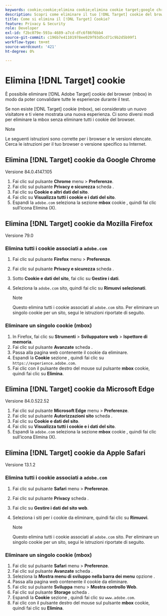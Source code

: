 ```yaml
---
keywords: cookie;cookie;elimina cookie;elimina cookie target;google chrome;chrome;mozilla firefox;firefox;microsoft edge;safari
description: Scopri come eliminare il tuo [!DNL Target] cookie del browser per convalidare le esperienze.
title: Come si elimina il [!DNL Target] Cookie?
feature: Privacy & Security
role: Developer
exl-id: f2bc079e-593a-4689-a7cd-dfc6f86f6bb4
source-git-commit: c196b7e41101978ee029f93d5cd71c9b2d5b99f1
workflow-type: tm+mt
source-wordcount: '421'
ht-degree: 0%

---
```


# Elimina [!DNL Target] cookie

È possibile eliminare [!DNL Adobe Target] cookie del browser (mbox) in modo da poter convalidare tutte le esperienze durante il test.

Se non esiste [!DNL Target] cookie (mbox), sei considerato un nuovo visitatore e ti viene mostrata una nuova esperienza. Ci sono diversi modi per eliminare la mbox senza eliminare tutti i cookie del browser.

>[!NOTE]
>
>Le seguenti istruzioni sono corrette per i browser e le versioni elencate. Cerca le istruzioni per il tuo browser o versione specifico su Internet.

## Elimina [!DNL Target] cookie da Google Chrome

Versione 84.0.4147.105

1. Fai clic sul pulsante **Chrome** menu > **Preferenze**.
1. Fai clic sul pulsante **Privacy e sicurezza** scheda .
1. Fai clic su **Cookie e altri dati del sito**.
1. Fai clic su **Visualizza tutti i cookie e i dati del sito**.
1. Espandi la `adobe.com` seleziona la sezione **mbox** cookie , quindi fai clic sull’icona Elimina (X).

## Elimina [!DNL Target] cookie da Mozilla Firefox

Versione 79.0

### Elimina tutti i cookie associati a `adobe.com`

1. Fai clic sul pulsante **Firefox** menu > **Preferenze**.
1. Fai clic sul pulsante **Privacy e sicurezza** scheda .
1. Sotto **Cookie e dati del sito**, fai clic su **Gestire i dati**.
1. Seleziona la `adobe.com` sito, quindi fai clic su **Rimuovi selezionati**.

   >[!NOTE]
   >
   >Questo elimina tutti i cookie associati al `adobe.com` sito. Per eliminare un singolo cookie per un sito, segui le istruzioni riportate di seguito.

### Eliminare un singolo cookie (mbox)

1. In Firefox, fai clic su **Strumenti** > **Sviluppatore web** > **Ispettore di memoria**.
1. Fai clic sul pulsante **Avanzate** scheda .
1. Passa alla pagina web contenente il cookie da eliminare.
1. Espandi la **Cookie** sezione , quindi fai clic su `https://experience.adobe.com`.
1. Fai clic con il pulsante destro del mouse sul pulsante **mbox** cookie, quindi fai clic su **Elimina**.

## Elimina [!DNL Target] cookie da Microsoft Edge

Versione 84.0.522.52

1. Fai clic sul pulsante **Microsoft Edge** menu > **Preferenze**.
1. Fai clic sul pulsante **Autorizzazioni sito** scheda .
1. Fai clic su **Cookie e dati del sito**.
1. Fai clic su **Visualizza tutti i cookie e i dati del sito**.
1. Espandi la `adobe.com` seleziona la sezione **mbox** cookie , quindi fai clic sull’icona Elimina (X).

## Elimina [!DNL Target] cookie da Apple Safari

Versione 13.1.2

### Elimina tutti i cookie associati a `adobe.com`

1. Fai clic sul pulsante **Safari** menu > **Preferenze**.
1. Fai clic sul pulsante **Privacy** scheda .
1. Fai clic su **Gestire i dati del sito web**.
1. Seleziona i siti per i cookie da eliminare, quindi fai clic su **Rimuovi**.

   >[!NOTE]
   >
   >Questo elimina tutti i cookie associati al `adobe.com` sito. Per eliminare un singolo cookie per un sito, segui le istruzioni riportate di seguito.

### Eliminare un singolo cookie (mbox)

1. Fai clic sul pulsante **Safari** menu > **Preferenze**.
1. Fai clic sul pulsante **Avanzate** scheda .
1. Seleziona la **Mostra menu di sviluppo nella barra dei menu** opzione .
1. Passa alla pagina web contenente il cookie da eliminare.
1. Fai clic sul pulsante **Sviluppa** menu > **Mostra controllo Web**.
1. Fai clic sul pulsante **Storage** scheda .
1. Espandi la **Cookie** sezione , quindi fai clic su `www.adobe.com`.
1. Fai clic con il pulsante destro del mouse sul pulsante **mbox** cookie, quindi fai clic su **Elimina**.
